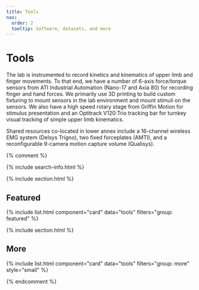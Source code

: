 ```yaml
---
title: Tools
nav:
  order: 2
  tooltip: Software, datasets, and more
---
```


# <i class="fas fa-tools"></i>Tools

The lab is instrumented to record kinetics and kinematics of upper limb and finger movements. To that end, we have a number of 6-axis force/torque sensors from ATI Industrial Automation (Nano-17 and Axia 80) for recording finger and hand forces. We primarily use 3D printing to build custom fixturing to mount sensors in the lab environment and mount stimuli on the sensors. We also have a high speed rotary stage from Griffin Motion for stimulus presentation and an Optitrack V120:Trio tracking bar for turnkey visual tracking of simple upper limb kinematics.

Shared resources co-located in lower annex include a 16-channel wireless EMG system (Delsys Trigno), two fixed forceplates (AMTI), and a reconfigurable 9-camera motion capture volume (Qualisys).

{% comment %}

{% include search-info.html %}

{% include section.html %}

## Featured

{% include list.html component="card" data="tools" filters="group: featured" %}

{% include section.html %}

## More

{% include list.html component="card" data="tools" filters="group: more" style="small" %}

{% endcomment %}
